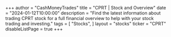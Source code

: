 +++
author = "CashMoneyTrades"
title = "CPRT | Stock and Overview"
date = "2024-01-12T10:00:00"
description = "Find the latest information about trading CPRT stock for a full financial overview to help with your stock trading and investing."
tags = [
   "Stocks",
]
layout = "stocks"
ticker = "CPRT"
disableListPage = true
+++
